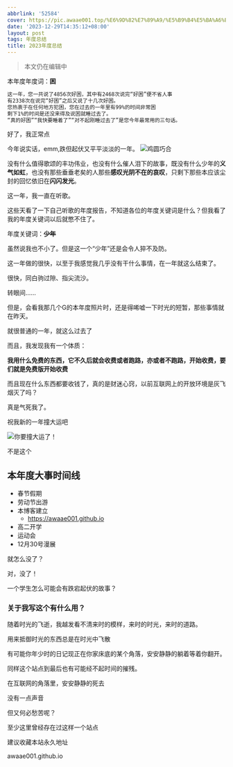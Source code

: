 ```yaml
---
abbrlink: '52584'
cover: https://pic.awaae001.top/%E6%9D%82%E7%89%A9/%E5%B9%B4%E5%BA%A6%E6%80%BB%E7%BB%93.webp
date: '2023-12-29T14:35:12+08:00'
layout: post
tags: 年度总结
title: 2023年度总结
---
```

> 本文仍在编辑中

本年度年度词：**困**

```txt
这一年，您一共说了4856次好困，其中有2468次说完“好困”便不省人事
有2338次在说完“好困”之后又说了十几次好困。
您热衷于在任何地方犯困，您在过去的一年里有99%的时间非常困
剩下1%的时间是还没来得及说困就睡过去了。
“真的好困”“我快要睡着了”“对不起刚睡过去了”是您今年最常用的三句话。
```

好了，我正常点

今年说实话，emm,跌但起伏又平平淡淡的一年。
![鸡圆巧合](https://pic.awaae001.top/moticons/%E6%9C%BA%E7%BC%98%E5%B7%A7%E5%90%88_b1561b19.webp?x-oss-process=style/awaae001)

没有什么值得歌颂的丰功伟业，也没有什么催人泪下的故事，既没有什么少年的**义气如虹**，也没有那些垂垂老矣的人那些**感叹光阴不在的哀叹**，只剩下那些本应该尘封的回忆依旧在**闪闪发光**。

这一年，我一直在听歌。

这些天看了一下自己听歌的年度报告，不知道各位的年度关键词是什么？但我看了我的年度关键词以后就憋不住了。

年度关键词：~~**少年**~~

虽然说我也不小了。但是这一个“少年”还是会令人猝不及防。

这一年做的很快，以至于我感觉我几乎没有干什么事情，在一年就这么结束了。

很快，同白驹过隙、指尖流沙。

转眼间……

但是，会看我那几个G的本年度照片时，还是得唏嘘一下时光的短暂，那些事情就在昨天。

就很普通的一年，就这么过去了


而且，我发现我有一个体质：

**我用什么免费的东西，它不久后就会收费或者跑路，亦或者不跑路，开始收费，要们就是免费版开始收费**

而且现在什么东西都要收钱了，真的是财迷心窍，以前互联网上的开放环境是灰飞烟灭了吗？

真是气死我了。

祝我新的一年撞大运吧

![你要撞大运了！](https://pic.awaae001.top/moticons/%E6%92%9E%E5%A4%A7%E8%BF%90.jpg?x-oss-process=style/awaae001)

不是这个

## 本年度大事时间线

- 春节假期
- 劳动节出游
- 本博客建立
  - https://awaae001.github.io
- 高二开学
- 运动会
- 12月30号漫展

就怎么没了？

对，没了！

一个学生怎么可能会有跌宕起伏的故事？

### 关于我写这个有什么用？

随着时光的飞逝，我越发看不清来时的模样，来时的时光，来时的道路。

用来抵御时光的东西总是在时光中飞散

有可能你年少时的日记现正在你家床底的某个角落，安安静静的躺着等着你翻开。

同样这个站点到最后也有可能经不起时间的摧残。

在互联网的角落里，安安静静的死去

没有一点声音

但又何必愁苦呢？

至少这里曾经存在过这样一个站点

建议收藏本站永久地址

awaae001.github.io
